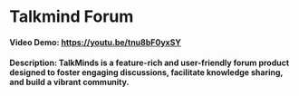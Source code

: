 # Talkmind Forum
#### Video Demo: https://youtu.be/tnu8bF0yxSY
#### Description: TalkMinds is a feature-rich and user-friendly forum product designed to foster engaging discussions, facilitate knowledge sharing, and build a vibrant community.
